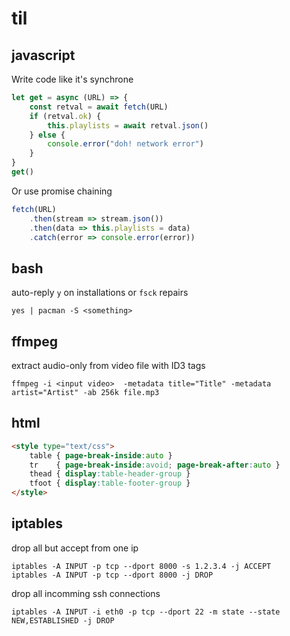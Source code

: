 # til

## javascript

Write code like it's synchrone

```javascript
let get = async (URL) => {
    const retval = await fetch(URL)
    if (retval.ok) {
        this.playlists = await retval.json()
    } else {
        console.error("doh! network error")
    }
}
get()
```

Or use promise chaining

```javascript
fetch(URL)
    .then(stream => stream.json())
    .then(data => this.playlists = data)
    .catch(error => console.error(error))
```
				
## bash

auto-reply `y` on installations or `fsck` repairs

    yes | pacman -S <something>

## ffmpeg

extract audio-only from video file with ID3 tags

    ffmpeg -i <input video>  -metadata title="Title" -metadata artist="Artist" -ab 256k file.mp3

## html

```html
<style type="text/css">
    table { page-break-inside:auto }
    tr    { page-break-inside:avoid; page-break-after:auto }
    thead { display:table-header-group }
    tfoot { display:table-footer-group }
</style>
```

## iptables

drop all but accept from one ip

    iptables -A INPUT -p tcp --dport 8000 -s 1.2.3.4 -j ACCEPT
    iptables -A INPUT -p tcp --dport 8000 -j DROP

drop all incomming ssh connections

    iptables -A INPUT -i eth0 -p tcp --dport 22 -m state --state NEW,ESTABLISHED -j DROP

    